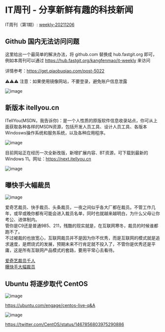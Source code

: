 # IT周刊 - 分享新鲜有趣的科技新闻

IT周刊（第1期）: [weekly-20211206](weekly-20211206.md)

## Github 国内无法访问问题

这里给出一个最简单的解决办法，将 github.com 替换成 hub.fastgit.org 即可，例如本周刊可以通过 https://hub.fastgit.org/kangfenmao/it-weekly 来访问  

详情参考：https://get.qiaobuqiao.com/post-5022  

⚠️⚠️⚠️ 注意：如果使用镜像网站，不要登录，避免账户信息泄露

![image](https://user-images.githubusercontent.com/8253512/145137280-cfc55367-95ae-4bf5-91ae-f4a45cce0fcb.png)

## 新版本 itellyou.cn

ITellYou(MSDN，我告诉你)：是一个人性质的原版软件信息收录站点，你可从上面获取各种各样的MSDN资源，包括开发人员工具、设计人员工具、各版本Windosws操作系统和服务系统，以及各种应用程序。

![image](https://user-images.githubusercontent.com/8253512/145138539-9a981ea6-3e1f-45ae-9f5a-ddd1c296ce17.png)

目前网站正在经历一次全新改版，新增扩展内容、BT资源，可下载到最新的 Windows 11。网址：https://next.itellyou.cn

![image](https://user-images.githubusercontent.com/8253512/145138352-f70f9644-41bb-4500-8137-487ced116cbb.png)

## 曝快手大幅裁员

![image](https://user-images.githubusercontent.com/8253512/145141823-31f74a2e-1bc7-4dde-ae26-f0b500f798e6.png)

爱奇艺裁员、快手裁员、头条裁员，一夜之间似乎各大厂都在裁员。不管工作几年，或早或晚你都有可能会进入裁员名单，同时也就越来越明白，为什么父母让你考公、进体制内。  
管你是C9还是普通985、211，残酷的现实就是，在互联网寒冬，裁员的时候谁都跑不了。  
不过被裁的也放宽心，互联网裁员并不是因为你不优秀，而是互联网的模式就是追求速度，是燃烧式的发展，预期未来不行肯定就不投入了，不管你是优秀还是平庸，这是所有互联网产品模式的套路，要用平常心去看待。  

[爱奇艺裁员千人](https://www.thepaper.cn/newsDetail_forward_15656767)  
[曝快手大幅裁员](https://www.163.com/dy/article/GQKV5G5J0519QQUP.html)

## Ubuntu 将逐步取代 CentOS

![image](https://user-images.githubusercontent.com/8253512/145144296-373656d5-bc45-4b54-86aa-57a4ab5664ae.png)

https://ubuntu.com/engage/centos-live-q&A

![image](https://user-images.githubusercontent.com/8253512/145144463-37f08e50-8cc4-449a-a8d4-85cff7f9709b.png)

https://twitter.com/CentOS/status/1467856803975290886

